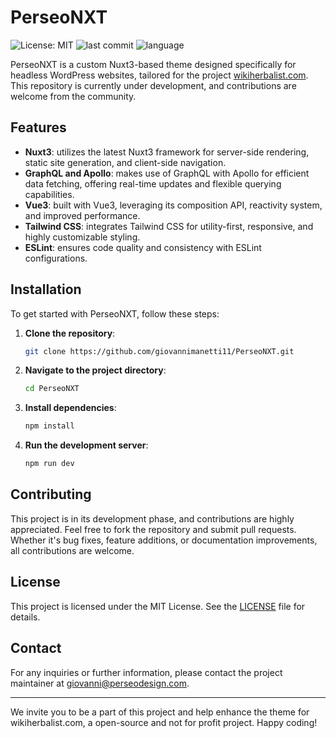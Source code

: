 # PerseoNXT

![License: MIT](https://img.shields.io/badge/License-MIT-yellow.svg)
![last commit](https://img.shields.io/github/last-commit/giovannimanetti11/PerseoNXT)
![language](https://img.shields.io/github/languages/top/giovannimanetti11/PerseoNXT)





PerseoNXT is a custom Nuxt3-based theme designed specifically for headless WordPress websites, tailored for the project [wikiherbalist.com](https://wikiherbalist.com). This repository is currently under development, and contributions are welcome from the community.

## Features

- **Nuxt3**: utilizes the latest Nuxt3 framework for server-side rendering, static site generation, and client-side navigation.
- **GraphQL and Apollo**: makes use of GraphQL with Apollo for efficient data fetching, offering real-time updates and flexible querying capabilities.
- **Vue3**: built with Vue3, leveraging its composition API, reactivity system, and improved performance.
- **Tailwind CSS**: integrates Tailwind CSS for utility-first, responsive, and highly customizable styling.
- **ESLint**: ensures code quality and consistency with ESLint configurations.

## Installation

To get started with PerseoNXT, follow these steps:

1. **Clone the repository**:
   ```bash
   git clone https://github.com/giovannimanetti11/PerseoNXT.git
   ```
2. **Navigate to the project directory**:
   ```bash
   cd PerseoNXT
   ```
3. **Install dependencies**:
   ```bash
   npm install
   ```
4. **Run the development server**:
   ```bash
   npm run dev
   ```

## Contributing

This project is in its development phase, and contributions are highly appreciated. Feel free to fork the repository and submit pull requests. Whether it's bug fixes, feature additions, or documentation improvements, all contributions are welcome.

## License

This project is licensed under the MIT License. See the [LICENSE](LICENSE) file for details.

## Contact

For any inquiries or further information, please contact the project maintainer at [giovanni@perseodesign.com](giovanni@perseodesign.com).

---

We invite you to be a part of this project and help enhance the theme for wikiherbalist.com, a open-source and not for profit project. Happy coding!
